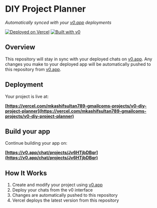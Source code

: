 # DIY Project Planner

*Automatically synced with your [v0.app](https://v0.app) deployments*

[![Deployed on Vercel](https://img.shields.io/badge/Deployed%20on-Vercel-black?style=for-the-badge&logo=vercel)](https://vercel.com/mkashifsultan789-gmailcoms-projects/v0-diy-project-planner)
[![Built with v0](https://img.shields.io/badge/Built%20with-v0.app-black?style=for-the-badge)](https://v0.app/chat/projects/Jv6HTjbDBqr)

## Overview

This repository will stay in sync with your deployed chats on [v0.app](https://v0.app).
Any changes you make to your deployed app will be automatically pushed to this repository from [v0.app](https://v0.app).

## Deployment

Your project is live at:

**[https://vercel.com/mkashifsultan789-gmailcoms-projects/v0-diy-project-planner](https://vercel.com/mkashifsultan789-gmailcoms-projects/v0-diy-project-planner)**

## Build your app

Continue building your app on:

**[https://v0.app/chat/projects/Jv6HTjbDBqr](https://v0.app/chat/projects/Jv6HTjbDBqr)**

## How It Works

1. Create and modify your project using [v0.app](https://v0.app)
2. Deploy your chats from the v0 interface
3. Changes are automatically pushed to this repository
4. Vercel deploys the latest version from this repository
